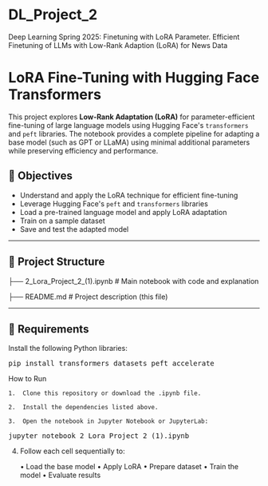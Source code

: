 # DL_Project_2
Deep Learning Spring 2025: Finetuning with LoRA Parameter. Efficient Finetuning of LLMs with Low-Rank Adaption (LoRA) for News Data
# LoRA Fine-Tuning with Hugging Face Transformers

This project explores **Low-Rank Adaptation (LoRA)** for parameter-efficient fine-tuning of large language models using Hugging Face's `transformers` and `peft` libraries. The notebook provides a complete pipeline for adapting a base model (such as GPT or LLaMA) using minimal additional parameters while preserving efficiency and performance.

## 📌 Objectives

- Understand and apply the LoRA technique for efficient fine-tuning
- Leverage Hugging Face's `peft` and `transformers` libraries
- Load a pre-trained language model and apply LoRA adaptation
- Train on a sample dataset
- Save and test the adapted model

---

## 📁 Project Structure

├── 2_Lora_Project_2_(1).ipynb   # Main notebook with code and explanation

├── README.md                    # Project description (this file)

---

## 🔧 Requirements

Install the following Python libraries:

<pre>
pip install transformers datasets peft accelerate
</pre>

How to Run

	1.	Clone this repository or download the .ipynb file.
 
	2.	Install the dependencies listed above.
 
	3.	Open the notebook in Jupyter Notebook or JupyterLab:

<pre>
jupyter notebook 2_Lora_Project_2_(1).ipynb
</pre>


4.	Follow each cell sequentially to:
 
	•	Load the base model
	•	Apply LoRA
	•	Prepare dataset
	•	Train the model
	•	Evaluate results
